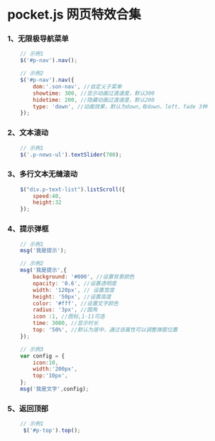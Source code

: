 # pocket.js 网页特效合集

### 1、无限极导航菜单
```javascript
    // 示例1
    $('#p-nav').nav();

    // 示例2
    $('#p-nav').nav({
        dom:'.son-nav', //自定义子菜单
        showtime: 300, //显示动画过渡速度，默认300
        hidetime: 200, //隐藏动画过渡速度，默认200
        type: 'down', //动画效果，默认为down,有down、left、fade 3种
    });
```
### 2、文本滚动
```javascript
    // 示例1
    $('.p-news-ul').textSlider(700);
```

### 3、多行文本无缝滚动
```javascript
    $("div.p-text-list").listScroll({
        speed:40,
        height:32
    });
```

### 4、提示弹框
```javascript
    // 示例1
    msg('我是提示');

    // 示例2
    msg('我是提示',{
        background: '#000', //设置背景颜色
        opacity: '0.6', //设置透明度
        width: '120px', // 设置宽度
        height: '50px', //设置高度
        color: '#fff', //设置文字颜色
        radius: '3px', //圆角
        icon :1, //图标,1-11可选
        time: 3000, //显示时长
        top: '50%', //默认为居中，通过该属性可以调整弹窗位置
    });

    // 示例3
    var config = {
        icon:10,
        width:'200px',
        top:'10px',
    };
    msg('我是文字',config);
```

### 5、返回顶部
```javascript
    // 示例1
     $('#p-top').top();
```
